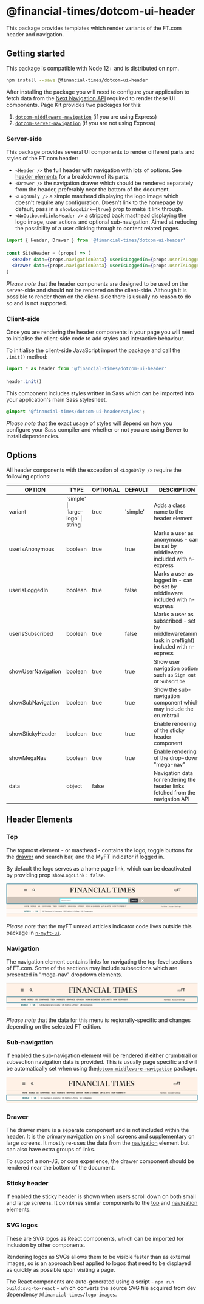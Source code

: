 # @financial-times/dotcom-ui-header

This package provides templates which render variants of the FT.com header and navigation.


## Getting started

This package is compatible with Node 12+ and is distributed on npm.

```bash
npm install --save @financial-times/dotcom-ui-header
```

After installing the package you will need to configure your application to fetch data from the [Next Navigation API] required to render these UI components. Page Kit provides two packages for this:

1. [`dotcom-middleware-navigation`] (if you are using Express)
2. [`dotcom-server-navigation`] (if you are not using Express)

[Next Navigation API]: http://github.com/Financial-Times/next-navigation-api
[`dotcom-middleware-navigation`]: ../dotcom-middleware-navigation/README.md
[`dotcom-server-navigation`]: ../dotcom-server-navigation/README.md

### Server-side

This package provides several UI components to render different parts and styles of the FT.com header:

- `<Header />` the full header with navigation with lots of options. See [header elements](#header-elements) for a breakdown of its parts.
- `<Drawer />` the navigation drawer which should be rendered separately from the header, preferably near the bottom of the document.
- `<LogoOnly />` a simple masthead displaying the logo image which doesn't require any configuration. Doesn't link to the homepage by default, pass in a `showLogoLink={true}` prop to make it link through.
- `<NoOutboundLinksHeader />` a stripped back masthead displaying the logo image, user actions and optional sub-navigation. Aimed at reducing the possibility of a user clicking through to content related pages.


```jsx
import { Header, Drawer } from '@financial-times/dotcom-ui-header'

const SiteHeader = (props) => (
  <Header data={props.navigationData} userIsLoggedIn={props.userIsLoggedIn} />
  <Drawer data={props.navigationData} userIsLoggedIn={props.userIsLoggedIn} userIsSubscribed={props.userIsSubscribed} />
)
```

_Please note_ that the header components are designed to be used on the server-side and should not be rendered on the client-side. Although it is possible to render them on the client-side there is usually no reason to do so and is not supported.

### Client-side

Once you are rendering the header components in your page you will need to initialise the client-side code to add styles and interactive behaviour.

To initialise the client-side JavaScript import the package and call the `.init()` method:

```js
import * as header from '@financial-times/dotcom-ui-header'

header.init()
```

This component includes styles written in Sass which can be imported into your application's main Sass stylesheet.

```scss
@import '@financial-times/dotcom-ui-header/styles';
```

_Please note_ that the exact usage of styles will depend on how you configure your Sass compiler and whether or not you are using Bower to install dependencies.


## Options

All header components with the exception of `<LogoOnly />` require the following options:

| OPTION             | TYPE                               | OPTIONAL | DEFAULT  | DESCRIPTION                                                                    |
|--------------------|------------------------------------|----------|----------|--------------------------------------------------------------------------------|
| variant            | 'simple' \| 'large-logo' \| string | true     | 'simple' | Adds a class name to the header element
| userIsAnonymous    | boolean                            | true     | true     | Marks a user as anonymous - can be set by middleware included with n-express   |
| userIsLoggedIn     | boolean                            | true     | false    | Marks a user as logged in - can be set by middleware included with n-express   |
| userIsSubscribed     | boolean                            | true     | false    | Marks a user as subscribed - set by middleware(ammit task in preflight) included with n-express   |
| showUserNavigation | boolean                            | true     | true     | Show user navigation options such as `Sign out` or `Subscribe`                 |
| showSubNavigation  | boolean                            | true     | true     | Show the sub-navigation component which may include the crumbtrail             |
| showStickyHeader   | boolean                            | true     | true     | Enable rendering of the sticky header component                            |
| showMegaNav        | boolean                            | true     | true     | Enable rendering of the drop-down "mega-nav"                            |
| data               | object                             | false    |          | Navigation data for rendering the header links fetched from the navigation API |


## Header Elements

### Top

The topmost element - or masthead - contains the logo, toggle buttons for the [drawer](#drawer) and search bar, and the MyFT indicator if logged in.

By default the logo serves as a home page link, which can be deactivated by providing prop `showLogoLink: false`.

![Example header top element](./screenshots/header-top-search.png)

_Please note_ that the myFT unread articles indicator code lives outside this package in [`n-myft-ui`].

[`n-myft-ui`]: https://github.com/Financial-Times/n-myft-ui/blob/HEAD/components/unread-articles-indicator

### Navigation

The navigation element contains links for navigating the top-level sections of FT.com. Some of the sections may include subsections which are presented in "mega-nav" dropdown elements.

![Example header navigation element](./screenshots/header-navigation.png)

_Please note_ that the data for this menu is regionally-specific and changes depending on the selected FT edition.

### Sub-navigation

If enabled the sub-navigation element will be rendered if either crumbtrail or subsection navigation data is provided. This is usually page specific and will be automatically set when using the[`dotcom-middleware-navigation`] package.

![Example header subNavigation element](./screenshots/header-sub-navigation.png)

### Drawer

The drawer menu is a separate component and is not included within the header. It is the primary navigation on small screens and supplementary on large screens. It mostly re-uses the data from the [navigation](#navigation) element but can also have extra groups of links.

To support a non-JS, or core experience, the drawer component should be rendered near the bottom of the document.

### Sticky header

If enabled the sticky header is shown when users scroll down on both small and large screens. It combines similar components to the [top](#top) and [navigation](#navigation) elements.

### SVG logos

These are SVG logos as React components, which can be imported for inclusion by other components.

Rendering logos as SVGs allows them to be visible faster than as external images, so is an approach best applied to logos that need to be displayed as quickly as possible upon visiting a page.

The React components are auto-generated using a script - `npm run build:svg-to-react` - which converts the source SVG file acquired from dev dependency `@financial-times/logo-images`.
